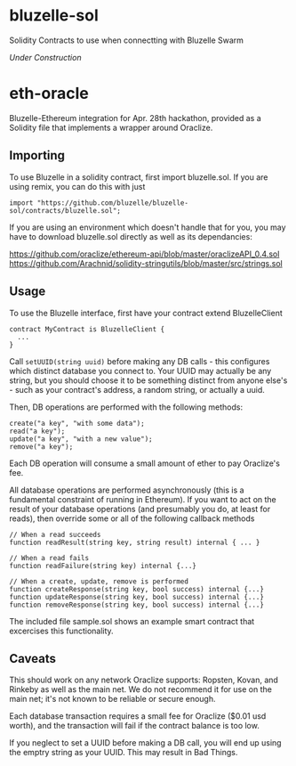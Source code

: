 # bluzelle-sol
Solidity Contracts to use when connectting with Bluzelle Swarm

*Under Construction*

# eth-oracle

Bluzelle-Ethereum integration for Apr. 28th hackathon, provided as a Solidity
file that implements a wrapper around Oraclize.

## Importing

To use Bluzelle in a solidity contract, first import bluzelle.sol. If you are
using remix, you can do this with just 

```
import "https://github.com/bluzelle/bluzelle-sol/contracts/bluzelle.sol";
```

If you are using an environment which doesn't handle that for you, you may have
to download bluzelle.sol directly as well as its dependancies:

https://github.com/oraclize/ethereum-api/blob/master/oraclizeAPI_0.4.sol
https://github.com/Arachnid/solidity-stringutils/blob/master/src/strings.sol

## Usage

To use the Bluzelle interface, first have your contract extend BluzelleClient

```
contract MyContract is BluzelleClient {
  ...
}
```

Call `setUUID(string uuid)` before making any DB calls - this configures which
distinct database you connect to. Your UUID may actually be any string, but you
should choose it to be something distinct from anyone else's - such as your
contract's address, a random string, or actually a uuid.

Then, DB operations are performed with the following methods:
```
create("a key", "with some data");
read("a key");
update("a key", "with a new value");
remove("a key");
```
Each DB operation will consume a small amount of ether to pay Oraclize's fee.

All database operations are performed asynchronously (this is a fundamental
constraint of running in Ethereum). If you want to act on the result of your
database operations (and presumably you do, at least for reads), then override
some or all of the following callback methods

```
// When a read succeeds
function readResult(string key, string result) internal { ... }

// When a read fails
function readFailure(string key) internal {...}

// When a create, update, remove is performed
function createResponse(string key, bool success) internal {...}
function updateResponse(string key, bool success) internal {...}
function removeResponse(string key, bool success) internal {...}
```

The included file sample.sol shows an example smart contract that excercises
this functionality.

## Caveats

This should work on any network Oraclize supports: Ropsten, Kovan, and Rinkeby
as well as the main net. We do not recommend it for use on the main net; it's
not known to be reliable or secure enough.

Each database transaction requires a small fee for Oraclize ($0.01 usd worth),
and the transaction will fail if the contract balance is too low.

If you neglect to set a UUID before making a DB call, you will end up using the
emptry string as your UUID. This may result in Bad Things.
